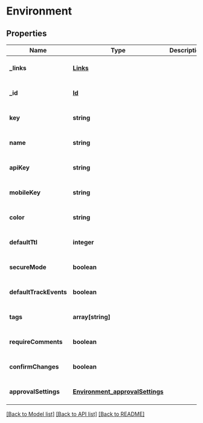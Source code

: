 # Environment

## Properties
Name | Type | Description | Notes
------------ | ------------- | ------------- | -------------
**_links** | [**Links**](Links.md) |  | [optional] [default to null]
**_id** | [**Id**](Id.md) |  | [optional] [default to null]
**key** | **string** |  | [optional] [default to null]
**name** | **string** |  | [optional] [default to null]
**apiKey** | **string** |  | [optional] [default to null]
**mobileKey** | **string** |  | [optional] [default to null]
**color** | **string** |  | [optional] [default to null]
**defaultTtl** | **integer** |  | [optional] [default to null]
**secureMode** | **boolean** |  | [optional] [default to null]
**defaultTrackEvents** | **boolean** |  | [optional] [default to null]
**tags** | **array[string]** |  | [optional] [default to null]
**requireComments** | **boolean** |  | [optional] [default to null]
**confirmChanges** | **boolean** |  | [optional] [default to null]
**approvalSettings** | [**Environment_approvalSettings**](Environment_approvalSettings.md) |  | [optional] [default to null]

[[Back to Model list]](../README.md#documentation-for-models) [[Back to API list]](../README.md#documentation-for-api-endpoints) [[Back to README]](../README.md)


